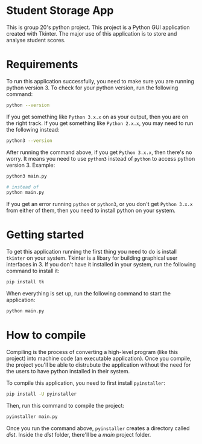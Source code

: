 # Student Storage App

This is group 20's python project. This project is a Python GUI application created with Tkinter. The major use of this application is to store and analyse student scores.

# Requirements

To run this application successfully, you need to make sure you are running python version 3. To check for your python version, run the following command:
```bash
python --version
```

If you get something like `Python 3.x.x` on as your output, then you are on the right track. If you get something like `Python 2.x.x`, you may need to run the following instead:
```bash
python3 --version
```

After running the command above, if you get `Python 3.x.x`, then there's no worry. It means you need to use `python3` instead of `python` to access python version 3. Example:
```bash
python3 main.py

# instead of 
python main.py
```

If you get an error running `python` or `python3`, or you don't get `Python 3.x.x` from either of them, then you need to install python on your system.

# Getting started

To get this application running the first thing you need to do is install `tkinter` on your system. Tkinter is a libary for building graphical user interfaces in 3. If you don't have it installed in your system, run the following command to install it:
```bash
pip install tk
```

When everything is set up, run the following command to start the application:
```bash
python main.py
```

# How to compile

Compiling is the process of converting a high-level program (like this project) into machine code (an executable application). Once you compile, the project you'll be able to distrubute the application without the need for the users to have python installed in their system.

To compile this application, you need to first install `pyinstaller`:
```bash
pip install -U pyinstaller
```

Then, run this command to compile the project:
```bash
pyinstaller main.py
```

Once you run the command above, `pyinstaller` creates a directory called *dist*. Inside the *dist* folder, there'll be a *main* project folder.